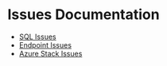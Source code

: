 # Issues Documentation

* [SQL Issues](SQL_Issues.md)
* [Endpoint Issues](Endpoint_Issues.md)
* [Azure Stack Issues](AzureStack_Issues.md)
